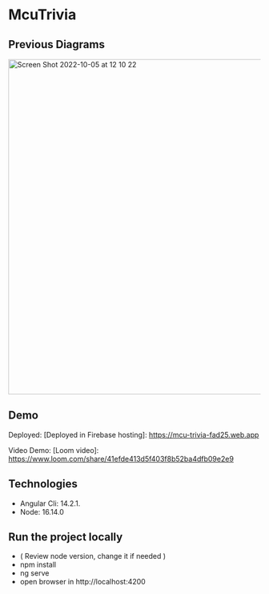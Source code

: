 # McuTrivia

## Previous Diagrams

<img width="669" alt="Screen Shot 2022-10-05 at 12 10 22" src="https://user-images.githubusercontent.com/11529293/194109451-3554cba5-c5c5-42e6-b295-24b09d08e1a0.png">

## Demo

Deployed: [Deployed in Firebase hosting]: https://mcu-trivia-fad25.web.app

Video Demo: [Loom video]: https://www.loom.com/share/41efde413d5f403f8b52ba4dfb09e2e9 

## Technologies

- Angular Cli: 14.2.1.
- Node: 16.14.0


## Run the project locally

- ( Review node version, change it if needed )
- npm install
- ng serve
- open browser in http://localhost:4200





